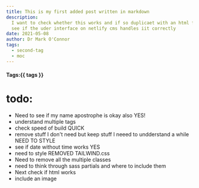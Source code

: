 ```yaml
---
title: This is my first added post written in markdown
description:
  I want to check whether this works and if so duplicaet with an html file to
  see if the uder interface on netlify cms handles iit correctly
date: 2021-05-08
author: Dr Mark O'Connor
tags:
  - second-tag
  - moc
---
```


#### Tags:{{ tags }}

# todo:

- Need to see if my name apostrophe is okay also YES!
- understand multiple tags
- check speed of build QUICK
- remove stuff I don't need but keep stuff I neeed to undderstand a while NEED
  TO STYLE
- see if date without time works YES
- need to style REMOVED TAILWIND.css
- Need to remove all the multiple classes
- need to think through sass partials and where to include them
- Next check if html works
- include an image

